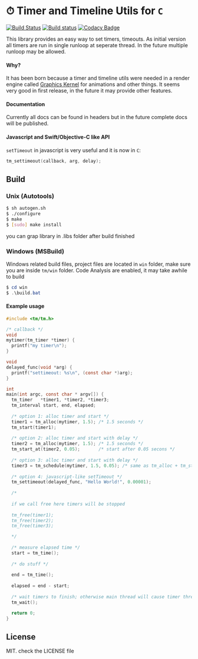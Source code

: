# ⏱ Timer and Timeline Utils for `C`
[![Build Status](https://travis-ci.com/recp/tm.svg?branch=master)](https://travis-ci.com/recp/tm)
[![Build status](https://ci.appveyor.com/api/projects/status/pact2ragclo4m25w/branch/master?svg=true)](https://ci.appveyor.com/project/recp/tm/branch/master)
[![Codacy Badge](https://api.codacy.com/project/badge/Grade/ba230efea5f94149822a48e12584942f)](https://www.codacy.com/app/recp/tm?utm_source=github.com&amp;utm_medium=referral&amp;utm_content=recp/tm&amp;utm_campaign=Badge_Grade)

This library provides an easy way to set timers, timeouts. 
As initial version all timers are run in single runloop at seperate thread. 
In the future multiple runloop may be allowed. 

#### Why? 

It has been born because a timer and timeline utils were needed in a render engine called [Graphics Kernel](https://github.com/recp/gk) for animations and other things. 
It seems very good in first release, in the future it may provide other features.

#### Documentation

Currently all docs can be found in headers but in the future complete docs will be published. 

#### Javascript and Swift/Objective-C like API

`setTimeout` in javascript is very useful and it is now in `C`:

```C
tm_settimeout(callback, arg, delay);
```

## Build

### Unix (Autotools)

```bash
$ sh autogen.sh
$ ./configure
$ make
$ [sudo] make install
```

you can grap library in .libs folder after build finished

### Windows (MSBuild)
Windows related build files, project files are located in `win` folder,
make sure you are inside `tm/win` folder.
Code Analysis are enabled, it may take awhile to build

```Powershell
$ cd win
$ .\build.bat
```

#### Example usage

```C
#include <tm/tm.h>

/* callback */
void
mytimer(tm_timer *timer) {
  printf("my timer\n");
}

void
delayed_func(void *arg) {
  printf("settimeout: %s\n", (const char *)arg);
}

int 
main(int argc, const char * argv[]) {
  tm_timer   *timer1, *timer2, *timer3;
  tm_interval start, end, elapsed;
 
  /* option 1: alloc timer and start */
  timer1 = tm_alloc(mytimer, 1.5); /* 1.5 seconds */
  tm_start(timer1);
  
  /* option 2: alloc timer and start with delay */
  timer2 = tm_alloc(mytimer, 1.5); /* 1.5 seconds */
  tm_start_at(timer2, 0.05);       /* start after 0.05 secons */
  
  /* option 3: alloc timer and start with delay */
  timer3 = tm_schedule(mytimer, 1.5, 0.05); /* same as tm_alloc + tm_start_at */
  
  /* option 4: javascript-like setTimeout */
  tm_settimeout(delayed_func, "Hello World!", 0.00001);
  
  /*
  
  if we call free here timers will be stopped 
  
  tm_free(timer1);
  tm_free(timer2);
  tm_free(timer3);

  */
  
  /* measure elapsed time */
  start = tm_time();
  
  /* do stuff */
  
  end = tm_time();
  
  elapsed = end - start;
  
  /* wait timers to finish; otherwise main thread will cause timer thread to be exited */
  tm_wait();

  return 0;
}

```

## License
MIT. check the LICENSE file
